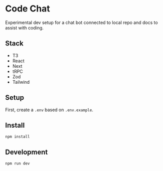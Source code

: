 # Code Chat

Experimental dev setup for a chat bot connected to local repo and docs to assist with coding.


## Stack
- T3
- React
- Next
- tRPC
- Zod
- Tailwind

## Setup

First, create a `.env` based on `.env.example`.

## Install
```
npm install
```

## Development
```
npm run dev
```
